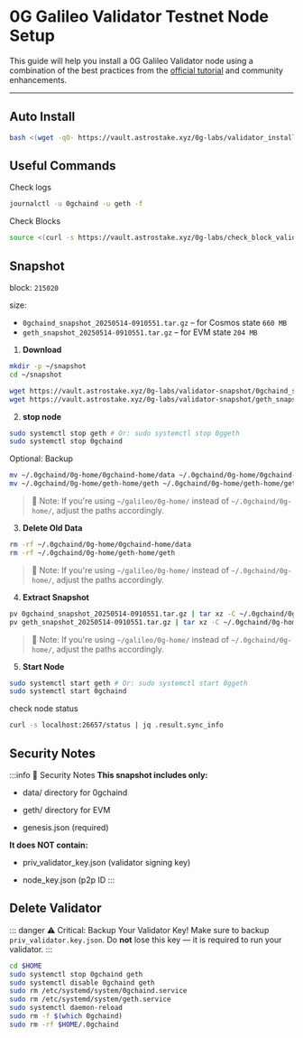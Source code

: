 # 0G Galileo Validator Testnet Node Setup

This guide will help you install a 0G Galileo Validator node using a combination of the best practices from the [official tutorial](https://docs.0g.ai/run-a-node/validator-node) and community enhancements.

---

## Auto Install
```bash
bash <(wget -qO- https://vault.astrostake.xyz/0g-labs/validator_install.sh)
```

## Useful Commands

Check logs
```bash
journalctl -u 0gchaind -u geth -f
```

Check Blocks
```bash
source <(curl -s https://vault.astrostake.xyz/0g-labs/check_block_validator.sh)
```

## Snapshot

block: `215020`

size:
- `0gchaind_snapshot_20250514-0910551.tar.gz` – for Cosmos state `660 MB`
- `geth_snapshot_20250514-0910551.tar.gz` – for EVM state `204 MB`

1. **Download**
```bash
mkdir -p ~/snapshot
cd ~/snapshot

wget https://vault.astrostake.xyz/0g-labs/validator-snapshot/0gchaind_snapshot_20250514-0910551.tar.gz
wget https://vault.astrostake.xyz/0g-labs/validator-snapshot/geth_snapshot_20250514-0910551.tar.gz
```

2. **stop node**
```bash
sudo systemctl stop geth # Or: sudo systemctl stop 0ggeth
sudo systemctl stop 0gchaind
```

Optional: Backup
```bash
mv ~/.0gchaind/0g-home/0gchaind-home/data ~/.0gchaind/0g-home/0gchaind-home/data.bak.$(date +%s)
mv ~/.0gchaind/0g-home/geth-home/geth ~/.0gchaind/0g-home/geth-home/geth.bak.$(date +%s)
```
> 🧭 Note: If you're using `~/galileo/0g-home/` instead of `~/.0gchaind/0g-home/`, adjust the paths accordingly.

3. **Delete Old Data**
```bash
rm -rf ~/.0gchaind/0g-home/0gchaind-home/data
rm -rf ~/.0gchaind/0g-home/geth-home/geth
```
> 🧭 Note: If you're using `~/galileo/0g-home/` instead of `~/.0gchaind/0g-home/`, adjust the paths accordingly.

4. **Extract Snapshot**
```bash
pv 0gchaind_snapshot_20250514-0910551.tar.gz | tar xz -C ~/.0gchaind/0g-home/
pv geth_snapshot_20250514-0910551.tar.gz | tar xz -C ~/.0gchaind/0g-home/
```
> 🧭 Note: If you're using `~/galileo/0g-home/` instead of `~/.0gchaind/0g-home/`, adjust the paths accordingly.

5. **Start Node**
```bash
sudo systemctl start geth # Or: sudo systemctl start 0ggeth
sudo systemctl start 0gchaind
```

check node status
```bash
curl -s localhost:26657/status | jq .result.sync_info
```

## Security Notes

:::info 🔐 Security Notes
**This snapshot includes only:**

- data/ directory for 0gchaind

- geth/ directory for EVM

- genesis.json (required)

**It does NOT contain:**

- priv_validator_key.json (validator signing key)

- node_key.json (p2p ID
:::

## Delete Validator

::: danger ⚠️ Critical: Backup Your Validator Key!
Make sure to backup `priv_validator.key.json`.
Do **not** lose this key — it is required to run your validator.
:::

```bash
cd $HOME
sudo systemctl stop 0gchaind geth
sudo systemctl disable 0gchaind geth
sudo rm /etc/systemd/system/0gchaind.service
sudo rm /etc/systemd/system/geth.service
sudo systemctl daemon-reload
sudo rm -f $(which 0gchaind)
sudo rm -rf $HOME/.0gchaind
```
